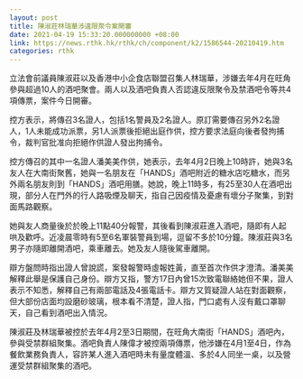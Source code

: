 ```yaml
---
layout: post
title: 陳淑莊林瑞華涉違限聚令案開審　
date: 2021-04-19 15:33:20.000000000 +08:00
link: https://news.rthk.hk/rthk/ch/component/k2/1586544-20210419.htm
categories: rthk
---
```


立法會前議員陳淑莊以及香港中小企食店聯盟召集人林瑞華，涉嫌去年4月在旺角參與超過10人的酒吧聚會。兩人以及酒吧負責人否認違反限聚令及禁酒吧令等共4項傳票，案件今日開審。

控方表示，將傳召3名證人，包括1名警員及2名證人。原訂需要傳召另外2名證人，1人未能成功派票，另1人派票後拒絕出庭作供，控方要求法庭向後者發拘捕令，裁判官批准向拒絕作供證人發出拘捕令。

控方傳召的其中一名證人潘美美作供，她表示，去年4月2日晚上10時許，她與3名友人在大南街聚舊，她與一名朋友在「HANDS」酒吧附近的糖水店吃糖水，而另外兩名朋友則到「HANDS」酒吧用膳。她說，晚上11時多，有25至30人在酒吧出現，部分人在門外的行人路吸煙及聊天，指自己因疫情及憂慮有壞分子聚集，到對面馬路觀察。

她與友人商量後於於晚上11點40分報警，其後看到陳淑莊進入酒吧，隨即有人起哄及歡呼。近凌晨零時有5至6名軍裝警員到場，逗留不多於10分鐘。陳淑莊與3名男子亦隨即離開酒吧，乘車離去。她及友人隨後駕車離開。

辯方盤問時指出證人曾說謊，案發報警時虛報姓黃，直至首次作供才澄清。潘美美解釋此舉是保護自己身份。辯方又指，警方17日內曾15次致電聯絡她但不果，證人表示不知悉，解釋自己有兩部電話及4張電話卡。辯方又質疑證人站在對面觀察，但大部份店面均設磨砂玻璃，根本看不清楚，證人指，門口處有人沒有戴口罩聊天，自己看到酒吧出入情況。

陳淑莊及林瑞華被控於去年4月2至3日期間，在旺角大南街「HANDS」酒吧內，參與受禁群組聚集。酒吧負責人陳偉才被控兩項傳票，他涉嫌在4月1至4日，作為餐飲業務負責人，容許某人進入酒吧時未有量度體溫、多於4人同坐一桌，以及營運受禁群組聚集的酒吧。
